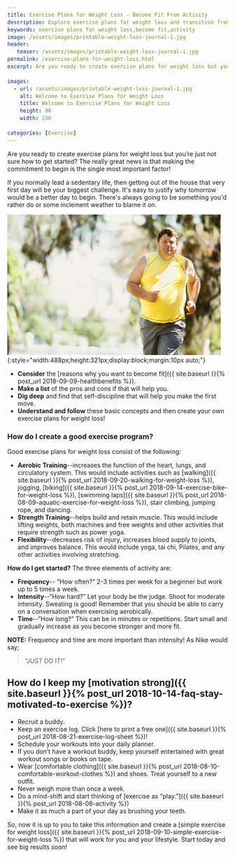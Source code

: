 ```yaml
---
title: Exercise Plans for Weight Loss - Become Fit From Activity
description: Explore exercise plans for weight loss and transition from a sedentary lifestyle to one filled with activity.  Become fit and trim as a result.
keywords: exercise plans for weight loss,become fit,activity
image: /assets/images/printable-weight-loss-journal-1.jpg
header:
   teaser: /assets/images/printable-weight-loss-journal-1.jpg
permalink: /exercise-plans-for-weight-loss.html
excerpt: Are you ready to create exercise plans for weight loss but you’re just not sure how to get started?

images:
  - url: /assets/images/printable-weight-loss-journal-1.jpg
    alt: Welcome to Exercise Plans for Weight Loss
    title: Welcome to Exercise Plans for Weight Loss
    height: 98
    width: 150

categories: [Exercise]
---
```


Are you ready to create exercise plans for weight loss but you’re just not sure how to get started? The really great news is that making the commitment to begin is the single most important factor! 

If you normally lead a sedentary life, then getting out of the house that very first day will be your biggest challenge. It's easy to justify why tomorrow would be a better day to begin. There's always going to be something you'd rather do or some inclement weather to blame it on.

![Welcome to Exercise Plans for Weight Loss](/assets/images/printable-weight-loss-journal-1.jpg){:style="width:488px;height:321px;display:block;margin:10px auto;"}

* __Consider__ the [reasons why you want to become fit]({{ site.baseurl }}{% post_url 2018-09-09-healthbenefits %}).
* __Make a list__ of the pros and cons if that will help you.   
* __Dig deep__ and find that self-discipline that will help you make the first move.  
* __Understand and follow__ these basic concepts and then create your own exercise plans for weight loss!

### How do I create a good exercise program? 
Good exercise plans for weight loss consist of the following:

* __Aerobic Training__--increases the function of the heart, lungs, and circulatory system. This would include activities such as [walking]({{ site.baseurl }}{% post_url 2018-09-20-walking-for-weight-loss %}), jogging, [biking]({{ site.baseurl }}{% post_url 2018-09-14-exercise-bike-for-weight-loss %}), [swimming laps]({{ site.baseurl }}{% post_url 2018-08-09-aquatic-exercise-for-weight-loss %}), stair climbing, jumping rope, and dancing.
* __Strength Training__--helps build and retain muscle. This would include lifting weights, both machines and free weights and other activities that require strength such as power yoga. 
* __Flexibility__--decreases risk of injury, increases blood supply to joints, and improves balance. This would include yoga, tai chi, Pilates, and any other activities involving stretching.

__How do I get started?__ The three elements of activity are:

* __Frequency__-- “How often?” 2-3 times per week for a beginner but work up to 5 times a week.
* __Intensity__--“How hard?” Let your body be the judge. Shoot for moderate intensity. Sweating is good!  Remember that you should be able to carry on a conversation when exercising aerobically.
* __Time__--“How long?” This can be in minutes or repetitions. Start small and gradually increase as you become stronger and more fit.

__NOTE:__ Frequency and time are more important than intensity! As Nike would say; 

> “JUST DO IT!”

## How do I keep my [motivation strong]({{ site.baseurl }}{% post_url 2018-10-14-faq-stay-motivated-to-exercise %})?
* Recruit a buddy.  
* Keep an exercise log. Click [here to print a free one]({{ site.baseurl }}{% post_url 2018-08-21-exercise-log-sheet %})!
* Schedule your workouts into your daily planner.
* If you don’t have a workout buddy, keep yourself entertained with great workout songs or books on tape.
* Wear [comfortable clothing]({{ site.baseurl }}{% post_url 2018-08-10-comfortable-workout-clothes %}) and shoes. Treat yourself to a new outfit.
* Never weigh more than once a week.
* Do a mind-shift and start thinking of [exercise as “play.”]({{ site.baseurl }}{% post_url 2018-08-08-activity %}) 
* Make it as much a part of your day as brushing your teeth.

So, now it is up to you to take this information and create a [simple exercise for weight loss]({{ site.baseurl }}{% post_url 2018-09-10-simple-exercise-for-weight-loss %}) that will work for you and your lifestyle. Start today and see big results soon!